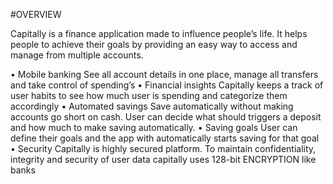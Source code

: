 
#OVERVIEW

Capitally is a finance application made to influence people’s life.  It helps people to achieve their goals by providing an easy way to access and manage from multiple accounts.

•	Mobile banking
See all account details in one place, manage all transfers and take control of spending’s
•	Financial insights
Capitally keeps a track of user habits to see how much user is spending and categorize them accordingly
•	Automated savings
Save automatically without making accounts go short on cash. User can decide what should triggers a deposit and how much to make saving automatically.
•	Saving goals
User can define their goals and the app with automatically starts saving for that goal
•	Security
Capitally is highly secured platform. To maintain confidentiality, integrity and security of user data capitally uses 128-bit ENCRYPTION like banks
